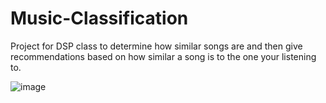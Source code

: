# Music-Classification
Project for DSP class to determine how similar songs are and then give recommendations based on how similar a song is to the one your listening to.


![image](https://github.com/JoshW17/Music-Classification/assets/89046683/fe96e1c2-acaf-44e2-bee8-d2ac3bad037e)
